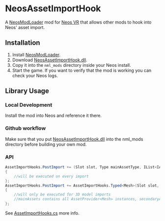 # NeosAssetImportHook

A [NeosModLoader](https://github.com/zkxs/NeosModLoader) mod for [Neos VR](https://neos.com/) that allows other mods to hook into Neos' asset import.

## Installation
1. Install [NeosModLoader](https://github.com/zkxs/NeosModLoader).
2. Download [NeosAssetImportHook.dll](https://github.com/mpmxyz/NeosAssetImportHook/releases/latest/download/NeosAssetImportHook.dll).
3. Copy it into the `nml_mods` directory inside your Neos install.
4. Start the game. If you want to verify that the mod is working you can check your Neos logs.

## Library Usage

### Local Development
Install the mod into Neos and reference it there.

### Github workflow
Make sure that you put [NeosAssetImportHook.dll](https://github.com/mpmxyz/NeosAssetImportHook/releases/latest/download/NeosAssetImportHook.dll) into the nml_mods directory before building your own mod.

### API

```C#
AssetImportHooks.PostImport += (Slot slot, Type mainAssetType, IList<IAssetProvider> allAssets) =>
{
	//will be executed on every import
};
AssetImportHooks.PostImport += AssetImportHooks.Typed<Mesh>(Slot slot, IList<IAssetProvider<A>> mainAssets, IList<IAssetProvider> otherAssets) =>
{
	//will only be executed for 3D model imports
	//mainAssets contains all AssetProvider<Mesh> instances, secondaryAssets everything else
};
```

See [AssetImportHooks.cs](https://github.com/mpmxyz/NeosAssetImportHook/blob/main/NeosAssetImportHook/AssetImportHooks.cs) more info.